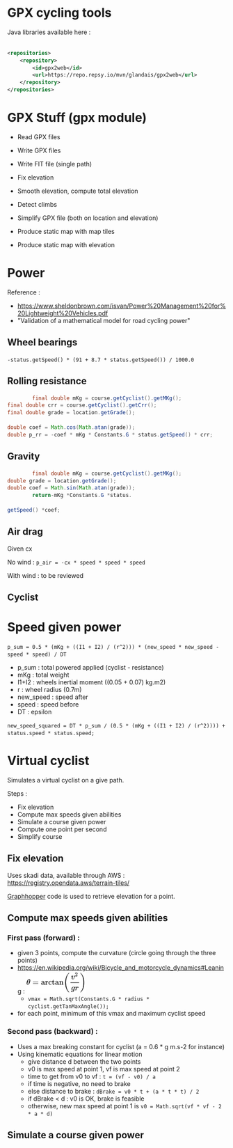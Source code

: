 # GPX cycling tools

Java libraries available here :

```xml

<repositories>
    <repository>
        <id>gpx2web</id>
        <url>https://repo.repsy.io/mvn/glandais/gpx2web</url>
    </repository>
</repositories>
```

# GPX Stuff (gpx module)

- Read GPX files
- Write GPX files
- Write FIT file (single path)


- Fix elevation
- Smooth elevation, compute total elevation
- Detect climbs


- Simplify GPX file (both on location and elevation)


- Produce static map with map tiles
- Produce static map with elevation

# Power

Reference :

- https://www.sheldonbrown.com/isvan/Power%20Management%20for%20Lightweight%20Vehicles.pdf
- "Validation of a mathematical model for road cycling power"

## Wheel bearings

`-status.getSpeed() * (91 + 8.7 * status.getSpeed()) / 1000.0`

## Rolling resistance

```java
        final double mKg = course.getCyclist().getMKg();
final double crr = course.getCyclist().getCrr();
final double grade = location.getGrade();

double coef = Math.cos(Math.atan(grade));
double p_rr = -coef * mKg * Constants.G * status.getSpeed() * crr;
```

## Gravity

```java
        final double mKg = course.getCyclist().getMKg();
double grade = location.getGrade();
double coef = Math.sin(Math.atan(grade));
        return-mKg *Constants.G *status.

getSpeed() *coef;
```

## Air drag

Given cx

No wind : `p_air = -cx * speed * speed * speed`

With wind : to be reviewed

## Cyclist

# Speed given power

`p_sum = 0.5 * (mKg + ((I1 + I2) / (r^2))) * (new_speed * new_speed - speed * speed) / DT`

- p_sum : total powered applied (cyclist - resistance)
- mKg : total weight
- I1+I2 : wheels inertial moment ((0.05 + 0.07) kg.m2)
- r : wheel radius (0.7m)
- new_speed : speed after
- speed : speed before
- DT : epsilon

`new_speed_squared = DT * p_sum / (0.5 * (mKg + ((I1 + I2) / (r^2)))) + status.speed * status.speed;`

# Virtual cyclist

Simulates a virtual cyclist on a give path.

Steps :

- Fix elevation
- Compute max speeds given abilities
- Simulate a course given power
- Compute one point per second
- Simplify course

## Fix elevation

Uses skadi data, available through AWS : https://registry.opendata.aws/terrain-tiles/

[Graphhopper](https://www.graphhopper.com/) code is used to retrieve elevation for a point.

## Compute max speeds given abilities

### First pass (forward) :

- given 3 points, compute the curvature (circle going through the three points)
- https://en.wikipedia.org/wiki/Bicycle_and_motorcycle_dynamics#Leaning : ![img.png](img/leaning.png)
    - `vmax = Math.sqrt(Constants.G * radius * cyclist.getTanMaxAngle());`
- for each point, minimum of this vmax and maximum cyclist speed

### Second pass (backward) :

- Uses a max breaking constant for cyclist (a = 0.6 * g m.s-2 for instance)
- Using kinematic equations for linear motion
    - give distance d between the two points
    - v0 is max speed at point 1, vf is max speed at point 2
    - time to get from v0 to vf : `t = (vf - v0) / a`
    - if time is negative, no need to brake
    - else distance to brake : `dBrake = v0 * t + (a * t * t) / 2`
    - if dBrake < d : v0 is OK, brake is feasible
    - otherwise, new max speed at point 1 is `v0 = Math.sqrt(vf * vf - 2 * a * d)`

## Simulate a course given power

